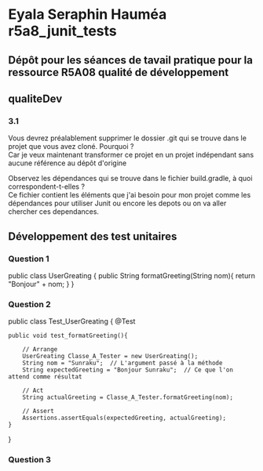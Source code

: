 #  Eyala Seraphin Hauméa r5a8_junit_tests

## Dépôt pour les séances de tavail pratique pour la ressource R5A08 qualité de développement

## qualiteDev 
### 3.1
Vous devrez préalablement supprimer le dossier .git qui se trouve dans le projet que vous avez cloné. Pourquoi ?<br>
Car je veux maintenant transformer ce projet en un projet indépendant sans aucune référence au dépôt d'origine

 Observez les dépendances qui se trouve dans le fichier build.gradle, à quoi correspondent-t-elles ? <br>
 Ce  fichier contient les éléments que j'ai besoin pour mon projet comme les dépendances pour utiliser Junit ou encore les depots ou on va aller chercher ces dependances.

 ## Développement des test unitaires 
 ### Question 1
 public class UserGreating {
    public String formatGreeting(String nom){
        return "Bonjour" + nom;
    }
}

### Question 2

public class Test_UserGreating {
    @Test
    
    public void test_formatGreeting(){
        
        // Arrange
        UserGreating Classe_A_Tester = new UserGreating();
        String nom = "Sunraku";  // L'argument passé à la méthode
        String expectedGreeting = "Bonjour Sunraku";  // Ce que l'on attend comme résultat

        // Act
        String actualGreeting = Classe_A_Tester.formatGreeting(nom);

        // Assert
        Assertions.assertEquals(expectedGreeting, actualGreeting);
    }
}

### Question 3 

 
